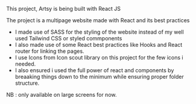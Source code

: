 This project, Artsy is being built with React JS

The project is a multipage website made with React and its best practices

- I made use of SASS for the styling of the website instead of my well used Tailwind CSS or styled commponents
- I also made use of some React best practices like Hooks and React router for linking the pages.
- I use Icons from Icon scout library on this project for the few icons i needed.
- I also ensured i used the full power of react and components by breaaking things down to the minimum while
ensuring proper folder structure.

NB : only available on large screens for now.
